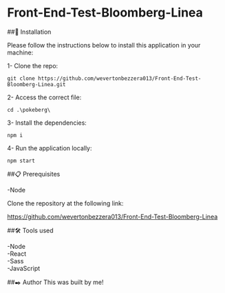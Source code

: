 # Front-End-Test-Bloomberg-Linea
 
##🔧 Installation

Please follow the instructions below to install this application in your machine:

1- Clone the repo:

```
git clone https://github.com/wevertonbezzera013/Front-End-Test-Bloomberg-Linea.git
```

2- Access the correct file:

```
cd .\pokeberg\
```

3- Install the dependencies:

```
npm i
```

4- Run the application locally:

```
npm start
```

##📋 Prerequisites

-Node</br>

Clone the repository at the following link:

https://github.com/wevertonbezzera013/Front-End-Test-Bloomberg-Linea

##🛠️ Tools used

-Node</br>
-React</br>
-Sass</br>
-JavaScript</br>

##✒️ Author
This was built by me!

[Linkedin]: https://www.linkedin.com/in/weverton-bezerra-da-costa-061ab11a4/
[GitHub]: https://github.com/wevertonbezzera013
[Portfolio]: https://wevdev.netlify.app/
